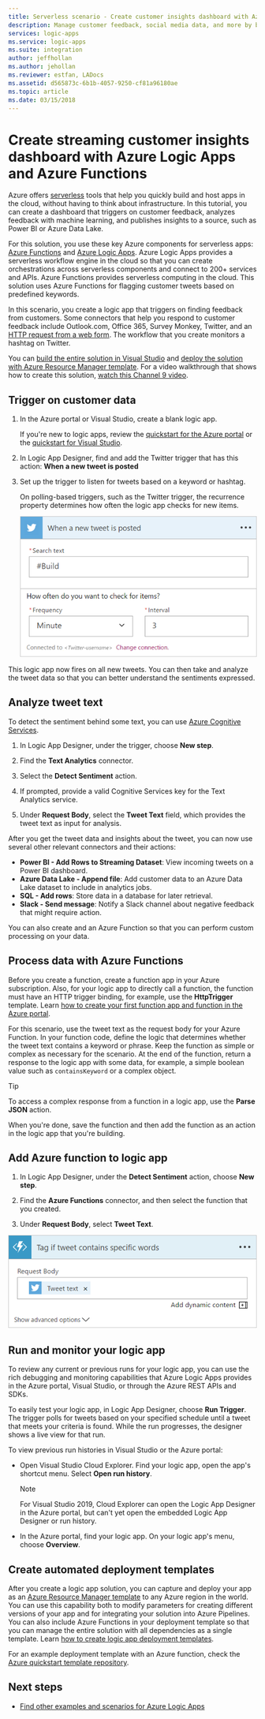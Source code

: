 ```yaml
---
title: Serverless scenario - Create customer insights dashboard with Azure services | Microsoft Docs
description: Manage customer feedback, social media data, and more by building a customer dashboard with Azure Logic Apps and Azure Functions
services: logic-apps
ms.service: logic-apps
ms.suite: integration
author: jeffhollan
ms.author: jehollan
ms.reviewer: estfan, LADocs
ms.assetid: d565873c-6b1b-4057-9250-cf81a96180ae
ms.topic: article
ms.date: 03/15/2018
---
```


# Create streaming customer insights dashboard with Azure Logic Apps and Azure Functions

Azure offers [serverless](https://azure.microsoft.com/solutions/serverless/) tools that help you quickly build 
and host apps in the cloud, without having to think about infrastructure. 
In this tutorial, you can create a dashboard that triggers on customer feedback, 
analyzes feedback with machine learning, and publishes insights to a source, 
such as Power BI or Azure Data Lake.

For this solution, you use these key Azure components for serverless apps: 
[Azure Functions](https://azure.microsoft.com/services/functions/) and 
[Azure Logic Apps](https://azure.microsoft.com/services/logic-apps/).
Azure Logic Apps provides a serverless workflow engine 
in the cloud so that you can create orchestrations across 
serverless components and connect to 200+ services and APIs. 
Azure Functions provides serverless computing in the cloud. 
This solution uses Azure Functions for flagging customer 
tweets based on predefined keywords.

In this scenario, you create a logic app that triggers on finding feedback from customers. 
Some connectors that help you respond to customer feedback include Outlook.com, 
Office 365, Survey Monkey, Twitter, and an 
[HTTP request from a web form](https://blogs.msdn.microsoft.com/logicapps/2017/01/30/calling-a-logic-app-from-an-html-form/). 
The workflow that you create monitors a hashtag on Twitter.

You can [build the entire solution in Visual Studio](../logic-apps/quickstart-create-logic-apps-with-visual-studio.md) 
and [deploy the solution with Azure Resource Manager template](../logic-apps/logic-apps-create-deploy-template.md). 
For a video walkthrough that shows how to create this solution, 
[watch this Channel 9 video](https://aka.ms/logicappsdemo). 

## Trigger on customer data

1. In the Azure portal or Visual Studio, 
create a blank logic app. 

   If you're new to logic apps, 
   review the [quickstart for the Azure portal](../logic-apps/quickstart-create-first-logic-app-workflow.md) 
   or the [quickstart for Visual Studio](../logic-apps/quickstart-create-logic-apps-with-visual-studio.md).

2. In Logic App Designer, find and add the 
Twitter trigger that has this action: 
**When a new tweet is posted**

3. Set up the trigger to listen for 
tweets based on a keyword or hashtag.

   On polling-based triggers, 
   such as the Twitter trigger, 
   the recurrence property 
   determines how often the logic app 
   checks for new items.

   ![Example of Twitter trigger][1]

This logic app now fires on all new tweets. 
You can then take and analyze the tweet data 
so that you can better understand the sentiments expressed. 

## Analyze tweet text

To detect the sentiment behind some text, 
you can use [Azure Cognitive Services](https://azure.microsoft.com/services/cognitive-services/).

1. In Logic App Designer, under the trigger, choose **New step**.

2. Find the **Text Analytics** connector.

3. Select the **Detect Sentiment** action.

4. If prompted, provide a valid Cognitive Services 
key for the Text Analytics service.

5. Under **Request Body**, select the **Tweet Text** 
field, which provides the tweet text as input for analysis.

After you get the tweet data and insights about the tweet, 
you can now use several other relevant connectors and their actions:

* **Power BI - Add Rows to Streaming Dataset**: 
View incoming tweets on a Power BI dashboard.
* **Azure Data Lake - Append file**: 
Add customer data to an Azure Data Lake dataset to include in analytics jobs.
* **SQL - Add rows**: Store data in a database for later retrieval.
* **Slack - Send message**: Notify a Slack channel 
about negative feedback that might require action.

You can also create and an Azure Function 
so that you can perform custom processing on your data. 

## Process data with Azure Functions

Before you create a function, 
create a function app in your Azure subscription. 
Also, for your logic app to directly call a function, 
the function must have an HTTP trigger binding, 
for example, use the **HttpTrigger** template. 
Learn [how to create your first function app and function in the Azure portal](../azure-functions/functions-create-first-azure-function-azure-portal.md).

For this scenario, use the tweet text as 
the request body for your Azure Function. 
In your function code, define the logic 
that determines whether the tweet 
text contains a keyword or phrase. 
Keep the function as simple or complex 
as necessary for the scenario.
At the end of the function, return a 
response to the logic app with some data, 
for example, a simple boolean value such 
as `containsKeyword` or a complex object.

> [!TIP]
> To access a complex response from a 
> function in a logic app, use the **Parse JSON** action.

When you're done, save the function 
and then add the function as an action 
in the logic app that you're building.

## Add Azure function to logic app

1. In Logic App Designer, under the **Detect Sentiment** action, 
choose **New step**.

2. Find the **Azure Functions** connector, 
and then select the function that you created.

3. Under **Request Body**, select **Tweet Text**.

![Configured Azure Function step][2]

## Run and monitor your logic app

To review any current or previous runs for your logic app, 
you can use the rich debugging and monitoring capabilities 
that Azure Logic Apps provides in the Azure portal, 
Visual Studio, or through the Azure REST APIs and SDKs.

To easily test your logic app, in Logic App Designer, 
choose **Run Trigger**. The trigger polls for tweets 
based on your specified schedule until a tweet that 
meets your criteria is found. While the run progresses, 
the designer shows a live view for that run.

To view previous run histories in Visual Studio or the Azure portal: 

* Open Visual Studio Cloud Explorer. 
Find your logic app, open the app's shortcut menu. 
Select **Open run history**.

  > [!NOTE]
  > For Visual Studio 2019, Cloud Explorer can open 
  > the Logic App Designer in the Azure portal, but can't 
  > yet open the embedded Logic App Designer or run history.

* In the Azure portal, find your logic app. 
On your logic app's menu, choose **Overview**. 

## Create automated deployment templates

After you create a logic app solution, 
you can capture and deploy your app as an 
[Azure Resource Manager template](../azure-resource-manager/resource-group-overview.md#template-deployment) 
to any Azure region in the world. 
You can use this capability both to modify parameters 
for creating different versions of your app and for 
integrating your solution into Azure Pipelines. 
You can also include Azure Functions in your deployment 
template so that you can manage the entire solution 
with all dependencies as a single template. Learn 
[how to create logic app deployment templates](../logic-apps/logic-apps-create-deploy-template.md).

For an example deployment template with an Azure function, 
check the [Azure quickstart template repository](https://github.com/Azure/azure-quickstart-templates/tree/master/101-function-app-create-dynamic).

## Next steps

* [Find other examples and scenarios for Azure Logic Apps](logic-apps-examples-and-scenarios.md)

<!-- Image References -->
[1]: ./media/logic-apps-scenario-social-serverless/twitter.png
[2]: ./media/logic-apps-scenario-social-serverless/function.png
